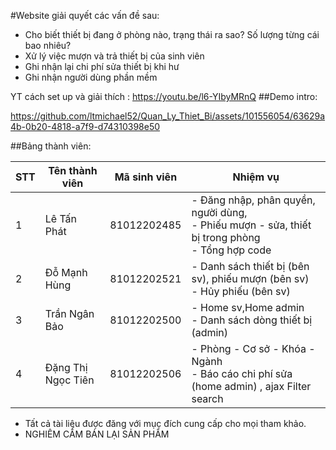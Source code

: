#Website giải quyết các vấn đề sau:
+ Cho biết thiết bị đang ở phòng nào, trạng thái ra sao? Số lượng từng cái bao nhiêu?
+ Xử lý việc mượn và trả thiết bị của sinh viên
+ Ghi nhận lại chi phí sửa thiết bị khi hư
+ Ghi nhận người dùng phần mềm

YT cách set up và giải thích : https://youtu.be/l6-YIbyMRnQ
##Demo intro:

https://github.com/ltmichael52/Quan_Ly_Thiet_Bi/assets/101556054/63629a4b-0b20-4818-a7f9-d74310398e50

##Bảng thành viên:

| STT | Tên thành viên   | Mã sinh viên | Nhiệm vụ                                                                                                                           |
| --- | ---------------- | ------------ | ------------------------------------------------------------------------------------------------------------------------------------- |
| 1   | Lê Tấn Phát | 81012202485  | - Đăng nhập, phân quyền, người dùng, <br> - Phiếu mượn - sửa, thiết bị trong phòng <br> - Tổng hợp code   |
| 2   | Đỗ Mạnh Hùng      | 81012202521  | - Danh sách thiết bị (bên sv), phiếu mượn (bên sv) <br> - Hủy phiếu (bên sv) |
| 3   | Trần Ngân Bảo    | 81012202500  | - Home sv,Home admin <br> - Danh sách dòng thiết bị (admin)              |
| 4   | Đặng Thị Ngọc Tiên | 81012202506  | - Phòng - Cơ sở - Khóa - Ngành <br> - Báo cáo chi phí sửa (home admin) , ajax Filter search    |

- Tất cả tài liệu được đăng với mục đích cung cấp cho mọi tham khảo.
- NGHIÊM CẤM BÁN LẠI SẢN PHẨM
